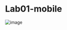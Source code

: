 # Lab01-mobile
![image](https://github.com/user-attachments/assets/e49d2a0d-6868-4b53-a17b-0b31fbc5e1eb)
